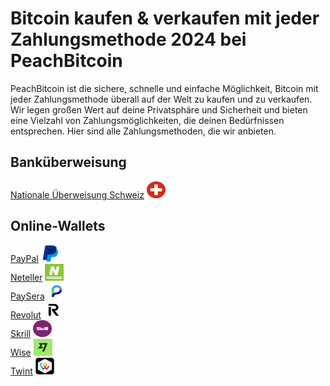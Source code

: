 <body class="payment-methods-page">

# Bitcoin kaufen & verkaufen mit jeder Zahlungsmethode 2024 bei PeachBitcoin

PeachBitcoin ist die sichere, schnelle und einfache Möglichkeit, Bitcoin mit jeder Zahlungsmethode überall auf der Welt zu kaufen und zu verkaufen. Wir legen großen Wert auf deine Privatsphäre und Sicherheit und bieten eine Vielzahl von Zahlungsmöglichkeiten, die deinen Bedürfnissen entsprechen. Hier sind alle Zahlungsmethoden, die wir anbieten.

## Banküberweisung

<div class="payment-grid">
    <div class="payment-grid-item">
        <a href="/buy-bitcoin-with-national-switzerland-no-id">Nationale Überweisung Schweiz</a> 
        <img src="/img/faq/logoimg/nationalswitzer.png" width="30px" height="27px" alt="Bitcoin mit Nationaler Überweisung Schweiz kaufen, Bitcoin mit Nationaler Überweisung Schweiz verkaufen">
    </div>
</div>

## Online-Wallets

<div class="payment-grid">
    <div class="payment-grid-item">
        <a href="/buy-bitcoin-with-paypal">PayPal</a> 
        <img src="/img/faq/logoimg/paypal.png" width="30px" height="27px" alt="Bitcoin mit PayPal kaufen, Bitcoin mit PayPal verkaufen">
    </div>
    <div class="payment-grid-item">
        <a href="/buy-bitcoin-with-Neteller">Neteller</a> 
        <img src="/img/faq/logoimg/neteller.png" width="30px" height="27px" alt="Bitcoin mit Neteller kaufen, Bitcoin mit Neteller verkaufen">
    </div>
    <div class="payment-grid-item">
        <a href="/buy-bitcoin-with-Paysera">PaySera</a> 
        <img src="/img/faq/logoimg/paysera.png" width="30px" height="27px" alt="Bitcoin mit PaySera kaufen, Bitcoin mit PaySera verkaufen">
    </div>
    <div class="payment-grid-item">
        <a href="/buy-bitcoin-with-Revolut">Revolut</a> 
        <img src="/img/faq/logoimg/revolut.png" width="30px" height="27px" alt="Bitcoin mit Revolut kaufen, Bitcoin mit Revolut verkaufen">
    </div>
    <div class="payment-grid-item">
        <a href="/buy-bitcoin-with-Skrill">Skrill</a> 
        <img src="/img/faq/logoimg/skrill.png" width="30px" height="27px" alt="Bitcoin mit Skrill kaufen, Bitcoin mit Skrill verkaufen">
    </div>
    <div class="payment-grid-item">
        <a href="/buy-bitcoin-with-Wise">Wise</a> 
        <img src="/img/faq/logoimg/wise.png" width="30px" height="27px" alt="Bitcoin mit Wise kaufen, Bitcoin mit Wise verkaufen">
    </div>
    <div class="payment-grid-item">
        <a href="/buy-bitcoin-with-Twint">Twint</a> 
        <img src="/img/faq/logoimg/twint.png" width="30px" height="27px" alt="Bitcoin mit Twint kaufen, Bitcoin mit Twint verkaufen">
    </div>
</div>

</body>
